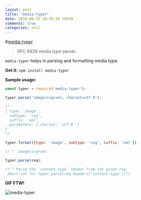 ```yaml
---
layout: post
title: "media-typer"
date: 2018-06-15 16:35:15 +0530
comments: true
categories: util 
---
```


#[media-typer](https://npm.im/media-typer)
> RFC 6838 media type parser.

`media-typer` helps in parsing and formatting media type.

__Get it:__ `npm install media-typer`

__Sample usage:__

```js
const typer = require('media-typer');

typer.parse('image/svg+xml; charset=utf-8');

/*
{ type: 'image',
  subtype: 'svg',
  suffix: 'xml',
  parameters: { charset: 'utf-8' } 
}
*/

typer.format({type: 'image', subtype: 'svg', suffix: 'xml'})

// ^ 'image/svg+xml'
```

```js
typer.parse(req);

/* ^ Parse the `content-type` header from the given req.
 Short-cut for typer.parse(req.headers['content-type'])*/
```

__GIF FTW!__

![media-typer](/images/media-typer/media-typer.gif)


